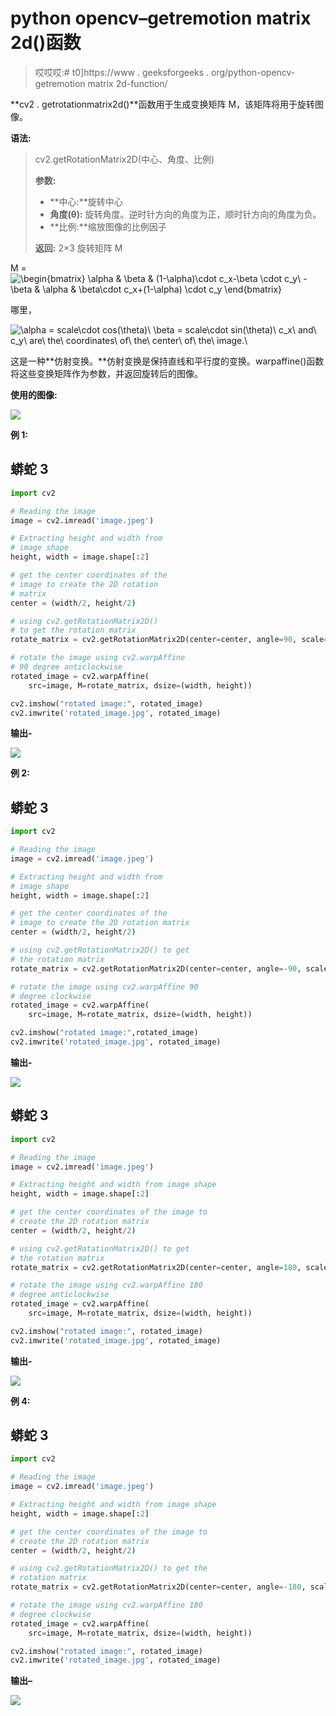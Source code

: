 # python opencv–getremotion matrix 2d()函数

> 哎哎哎:# t0]https://www . geeksforgeeks . org/python-opencv-getremotion matrix 2d-function/

**cv2 . getrotationmatrix2d()**函数用于生成变换矩阵 M，该矩阵将用于旋转图像。

**语法:**

> cv2.getRotationMatrix2D(中心、角度、比例)
> 
> **参数:**
> 
> *   **中心:**旋转中心
> *   **角度(θ):** 旋转角度。逆时针方向的角度为正，顺时针方向的角度为负。
> *   **比例:**缩放图像的比例因子
> 
> **返回:** 2×3 旋转矩阵 M

M = ![\begin{bmatrix} \alpha & \beta & (1-\alpha)\cdot c_x-\beta \cdot c_y\\ -\beta & \alpha & \beta\cdot c_x+(1-\alpha) \cdot c_y \end{bmatrix}](img/4f5c26bb870e3e11582c0de8aff4a6b1.png "Rendered by QuickLaTeX.com")

哪里，

![\alpha = scale\cdot cos(\theta)\\ \beta = scale\cdot sin(\theta)\\ c_x\ and\ c_y\ are\ the\ coordinates\ of\ the\ center\ of\ the\ image.\\](img/1c6cd448745eeb3601189a501e35dd23.png "Rendered by QuickLaTeX.com")

这是一种**仿射变换。**仿射变换是保持直线和平行度的变换。warpaffine()函数将这些变换矩阵作为参数，并返回旋转后的图像。

**使用的图像:**

![](img/20648dd36df67499fbbaf373412b93d0.png)

**例 1:**

## 蟒蛇 3

```py
import cv2

# Reading the image
image = cv2.imread('image.jpeg')

# Extracting height and width from 
# image shape
height, width = image.shape[:2]

# get the center coordinates of the
# image to create the 2D rotation
# matrix
center = (width/2, height/2)

# using cv2.getRotationMatrix2D() 
# to get the rotation matrix
rotate_matrix = cv2.getRotationMatrix2D(center=center, angle=90, scale=1)

# rotate the image using cv2.warpAffine 
# 90 degree anticlockwise
rotated_image = cv2.warpAffine(
    src=image, M=rotate_matrix, dsize=(width, height))

cv2.imshow("rotated image:", rotated_image)
cv2.imwrite('rotated_image.jpg', rotated_image)
```

**输出-**

![](img/6ac15c4f304f94708ca430e7c910de19.png)

**例 2:**

## 蟒蛇 3

```py
import cv2

# Reading the image
image = cv2.imread('image.jpeg')

# Extracting height and width from 
# image shape
height, width = image.shape[:2]

# get the center coordinates of the 
# image to create the 2D rotation matrix
center = (width/2, height/2)

# using cv2.getRotationMatrix2D() to get
# the rotation matrix
rotate_matrix = cv2.getRotationMatrix2D(center=center, angle=-90, scale=1)

# rotate the image using cv2.warpAffine 90 
# degree clockwise
rotated_image = cv2.warpAffine(
    src=image, M=rotate_matrix, dsize=(width, height))

cv2.imshow("rotated image:",rotated_image)
cv2.imwrite('rotated_image.jpg', rotated_image)
```

**输出-**

![](img/e78e76cee56f0456050d1bcf98854427.png)

## 蟒蛇 3

```py
import cv2

# Reading the image
image = cv2.imread('image.jpeg')

# Extracting height and width from image shape
height, width = image.shape[:2]

# get the center coordinates of the image to 
# create the 2D rotation matrix
center = (width/2, height/2)

# using cv2.getRotationMatrix2D() to get 
# the rotation matrix
rotate_matrix = cv2.getRotationMatrix2D(center=center, angle=180, scale=1)

# rotate the image using cv2.warpAffine 180 
# degree anticlockwise
rotated_image = cv2.warpAffine(
    src=image, M=rotate_matrix, dsize=(width, height))

cv2.imshow("rotated image:", rotated_image)
cv2.imwrite('rotated_image.jpg', rotated_image)
```

**输出-**

![](img/2741db52b6f3e08893c3f249a35a9116.png)

**例 4:**

## 蟒蛇 3

```py
import cv2

# Reading the image
image = cv2.imread('image.jpeg')

# Extracting height and width from image shape
height, width = image.shape[:2]

# get the center coordinates of the image to
# create the 2D rotation matrix
center = (width/2, height/2)

# using cv2.getRotationMatrix2D() to get the
# rotation matrix
rotate_matrix = cv2.getRotationMatrix2D(center=center, angle=-180, scale=1)

# rotate the image using cv2.warpAffine 180
# degree clockwise
rotated_image = cv2.warpAffine(
    src=image, M=rotate_matrix, dsize=(width, height))

cv2.imshow("rotated image:", rotated_image)
cv2.imwrite('rotated_image.jpg', rotated_image)
```

**输出–**

![](img/2741db52b6f3e08893c3f249a35a9116.png)